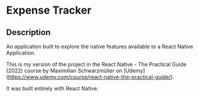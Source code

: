 # Expense Tracker

## Description

An application built to explore the native features available to a React Native Application.

This is my version of the project in the React Native - The Practical Guide (2022) course by Maximilian Schwarzmüller on [Udemy] (https://www.udemy.com/course/react-native-the-practical-guide/).

It was built entirely with React Native.
